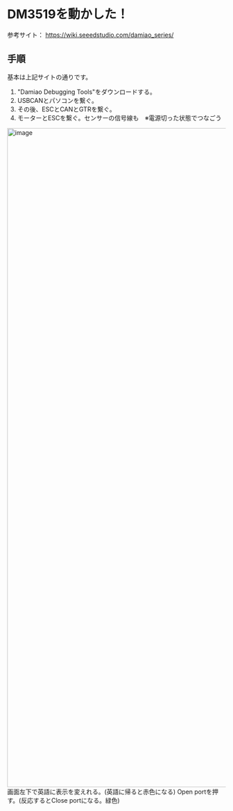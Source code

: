 # DM3519を動かした！

参考サイト： https://wiki.seeedstudio.com/damiao_series/

## 手順

基本は上記サイトの通りです。

1.  "Damiao Debugging Tools"をダウンロードする。
2.  USBCANとパソコンを繋ぐ。
3.  その後、ESCとCANとGTRを繋ぐ。
4.  モーターとESCを繋ぐ。センサーの信号線も　※電源切った状態でつなごう

<img width="2365" height="1516" alt="image" src="https://github.com/user-attachments/assets/3b145c9a-fc9a-41fe-bfcb-585bb1502bc0" />
画面左下で英語に表示を変えれる。(英語に帰ると赤色になる)    
Open portを押す。(反応するとClose portになる。緑色)

